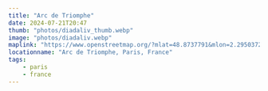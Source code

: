 ```yaml
---
title: "Arc de Triomphe"
date: 2024-07-21T20:47
thumb: "photos/diadaliv_thumb.webp"
image: "photos/diadaliv.webp"
maplink: "https://www.openstreetmap.org/?mlat=48.8737791&mlon=2.2950372&zoom=17&layers=M"
locationname: "Arc de Triomphe, Paris, France"
tags:
    - paris
    - france
---
```

